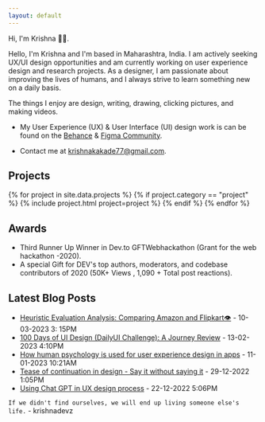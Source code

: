 ```yaml
---
layout: default
---
```

Hi, I'm Krishna 👋🏻.

Hello, I'm Krishna and I'm based in Maharashtra, India. I am actively seeking UX/UI design opportunities and am currently working on user experience design and research projects. As a designer, I am passionate about improving the lives of humans, and I always strive to learn something new on a daily basis.

The things I enjoy are design, writing, drawing, clicking pictures, and making videos.

* My User Experience (UX) & User Interface (UI) design work is can be found on the [Behance](https://www.behance.net/krishnakakade) & [Figma Community](https://www.figma.com/@krishnadevz).

<!--* My design work can be found on  [Behance](https://www.behance.net/krishnakakade) & on  [Figma Community](https://www.figma.com/@krishnadevz).
*  I am Available for fulltime **UI/UX Design**, **Writing**  related opportunities. 
-->

* Contact me at <krishnakakade77@gmail.com>.

## Projects

{% for project in site.data.projects %}
{% if project.category == "project" %}
{% include project.html project=project %}
{% endif %}
{% endfor %}


## Awards

* Third Runner Up Winner in Dev.to GFTWebhackathon (Grant for the web hackathon -2020). 
* A special Gift for DEV's top authors, moderators, and codebase contributors of 2020 (50K+ Views , 1,090 + Total post reactions).

## Latest Blog Posts

* [Heuristic Evaluation Analysis: Comparing Amazon and Flipkart👁️](https://krishnakakade.medium.com/heuristic-evaluation-analysis-comparing-amazon-and-flipkart-2fa9c0fef87f) - 10-03-2023 3: 15PM
* [100 Days of UI Design (DailyUI Challenge): A Journey Review](https://krishnakakade.medium.com/100-days-of-ui-design-dailyui-challenge-a-journey-review-a29f22cb525c) - 13-02-2023 4:10PM
*  [How human psychology is used for user experience design in apps](https://dev.to/krishnakakade/how-human-psychology-is-used-for-user-experience-design-in-apps-2odc) - 11-01-2023 10:21AM
* [Tease of continuation in design - Say it without saying it](https://dev.to/krishnakakade/tease-of-continuation-in-design-say-it-without-saying-it-59am) - 29-12-2022 1:05PM
* [Using Chat GPT in UX design process](https://dev.to/krishnakakade/using-chat-gpt-in-ux-design-process-4doo) - 22-12-2022 5:06PM

`If we didn't find ourselves, we will end up living someone else's life.` - krishnadevz

<!-- <center> ![Mrrobot](https://media.giphy.com/media/ZKQpx4TYrxTtS/giphy.gif) </center>
 -->
